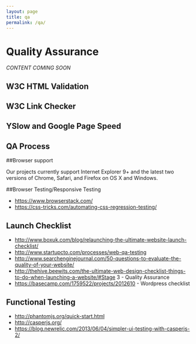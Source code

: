 ```yaml
---
layout: page
title: qa
permalink: /qa/
---
```


# Quality Assurance

*CONTENT COMING SOON*

## W3C HTML Validation
## W3C Link Checker
## YSlow and Google Page Speed
## QA Process

##Browser support

Our projects currently support Internet Explorer 9+ and the latest two versions of Chrome, Safari, and Firefox on OS X and Windows. 

##Browser Testing/Responsive Testing
* https://www.browserstack.com/
* https://css-tricks.com/automating-css-regression-testing/

## Launch Checklist
* http://www.boxuk.com/blog/relaunching-the-ultimate-website-launch-checklist/
* http://www.startupcto.com/processes/web-qa-testing
* http://www.searchenginejournal.com/50-questions-to-evaluate-the-quality-of-your-website/
* http://thehive.beewits.com/the-ultimate-web-design-checklist-things-to-do-when-launching-a-website/#Stage 3 - Quality Assurance
* https://basecamp.com/1759522/projects/2012610 - Wordpress checklist

## Functional Testing
* http://phantomjs.org/quick-start.html
* http://casperjs.org/
* https://blog.newrelic.com/2013/06/04/simpler-ui-testing-with-casperjs-2/

